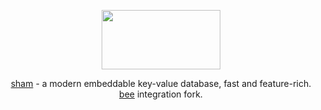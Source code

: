 
<p align="center">
	<a href="http://sphia.org"><img src="http://sphia.org/logo.png" width="190px" height="95px" /></a>
</p>
<p align="center">
	<a href="http://sphia.org">sham</a> - a modern embeddable key-value database, fast and feature-rich.<br>
	<a href="http://bee.org">bee</a> integration fork.
	<br>
</p>
